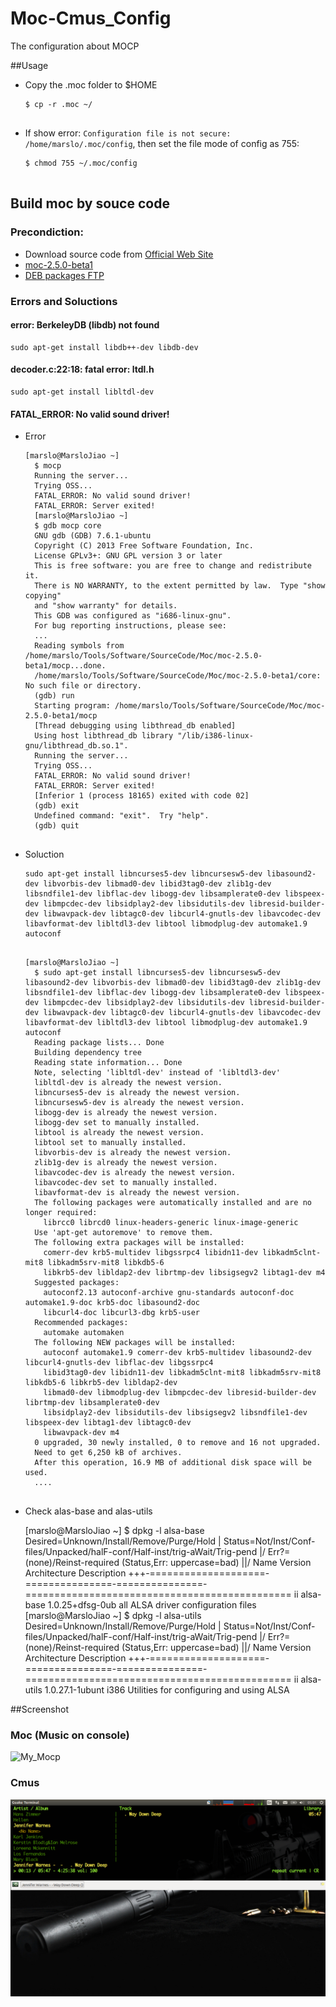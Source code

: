 Moc-Cmus_Config
===============

The configuration about MOCP

##Usage
- Copy the .moc folder to $HOME
    <pre><code>$ cp -r .moc ~/
    </code></pre>
- If show error: `Configuration file is not secure: /home/marslo/.moc/config`, then set the file mode of config as 755:
    <pre><code>$ chmod 755 ~/.moc/config
    </code></pre>

## Build moc by souce code
### Precondiction:
- Download source code from [Official Web Site](http://moc.daper.net/download)
- [moc-2.5.0-beta1](http://ftp.daper.net/pub/soft/moc/unstable/moc-2.5.0-beta1.tar.bz2)
- [DEB packages FTP](http://ftp.de.debian.org/pub/debian/pool/main/m/moc/)

### Errors and Soluctions
#### **error: BerkeleyDB (libdb) not found**
<pre><code>sudo apt-get install libdb++-dev libdb-dev
</code></pre>
#### **decoder.c:22:18: fatal error: ltdl.h**
<pre><code>sudo apt-get install libltdl-dev
</code></pre>
#### **FATAL_ERROR: No valid sound driver!**
- Error

    <pre><code>[marslo@MarsloJiao ~]
    $ mocp
    Running the server...
    Trying OSS...
    FATAL_ERROR: No valid sound driver!
    FATAL_ERROR: Server exited!
    [marslo@MarsloJiao ~]
    $ gdb mocp core
    GNU gdb (GDB) 7.6.1-ubuntu
    Copyright (C) 2013 Free Software Foundation, Inc.
    License GPLv3+: GNU GPL version 3 or later <http://gnu.org/licenses/gpl.html>
    This is free software: you are free to change and redistribute it.
    There is NO WARRANTY, to the extent permitted by law.  Type "show copying"
    and "show warranty" for details.
    This GDB was configured as "i686-linux-gnu".
    For bug reporting instructions, please see:
    <http://www.gnu.org/software/gdb/bugs/>...
    Reading symbols from /home/marslo/Tools/Software/SourceCode/Moc/moc-2.5.0-beta1/mocp...done.
    /home/marslo/Tools/Software/SourceCode/Moc/moc-2.5.0-beta1/core: No such file or directory.
    (gdb) run
    Starting program: /home/marslo/Tools/Software/SourceCode/Moc/moc-2.5.0-beta1/mocp
    [Thread debugging using libthread_db enabled]
    Using host libthread_db library "/lib/i386-linux-gnu/libthread_db.so.1".
    Running the server...
    Trying OSS...
    FATAL_ERROR: No valid sound driver!
    FATAL_ERROR: Server exited!
    [Inferior 1 (process 18165) exited with code 02]
    (gdb) exit
    Undefined command: "exit".  Try "help".
    (gdb) quit
    </code></pre>

- Soluction
    <pre><code>sudo apt-get install libncurses5-dev libncursesw5-dev libasound2-dev libvorbis-dev libmad0-dev libid3tag0-dev zlib1g-dev libsndfile1-dev libflac-dev libogg-dev libsamplerate0-dev libspeex-dev libmpcdec-dev libsidplay2-dev libsidutils-dev libresid-builder-dev libwavpack-dev libtagc0-dev libcurl4-gnutls-dev libavcodec-dev libavformat-dev libltdl3-dev libtool libmodplug-dev automake1.9 autoconf
    </code></pre>

    <pre><code>[marslo@MarsloJiao ~]
    $ sudo apt-get install libncurses5-dev libncursesw5-dev libasound2-dev libvorbis-dev libmad0-dev libid3tag0-dev zlib1g-dev libsndfile1-dev libflac-dev libogg-dev libsamplerate0-dev libspeex-dev libmpcdec-dev libsidplay2-dev libsidutils-dev libresid-builder-dev libwavpack-dev libtagc0-dev libcurl4-gnutls-dev libavcodec-dev libavformat-dev libltdl3-dev libtool libmodplug-dev automake1.9 autoconf
    Reading package lists... Done
    Building dependency tree
    Reading state information... Done
    Note, selecting 'libltdl-dev' instead of 'libltdl3-dev'
    libltdl-dev is already the newest version.
    libncurses5-dev is already the newest version.
    libncursesw5-dev is already the newest version.
    libogg-dev is already the newest version.
    libogg-dev set to manually installed.
    libtool is already the newest version.
    libtool set to manually installed.
    libvorbis-dev is already the newest version.
    zlib1g-dev is already the newest version.
    libavcodec-dev is already the newest version.
    libavcodec-dev set to manually installed.
    libavformat-dev is already the newest version.
    The following packages were automatically installed and are no longer required:
      librcc0 librcd0 linux-headers-generic linux-image-generic
    Use 'apt-get autoremove' to remove them.
    The following extra packages will be installed:
      comerr-dev krb5-multidev libgssrpc4 libidn11-dev libkadm5clnt-mit8 libkadm5srv-mit8 libkdb5-6
      libkrb5-dev libldap2-dev librtmp-dev libsigsegv2 libtag1-dev m4
    Suggested packages:
      autoconf2.13 autoconf-archive gnu-standards autoconf-doc automake1.9-doc krb5-doc libasound2-doc
      libcurl4-doc libcurl3-dbg krb5-user
    Recommended packages:
      automake automaken
    The following NEW packages will be installed:
      autoconf automake1.9 comerr-dev krb5-multidev libasound2-dev libcurl4-gnutls-dev libflac-dev libgssrpc4
      libid3tag0-dev libidn11-dev libkadm5clnt-mit8 libkadm5srv-mit8 libkdb5-6 libkrb5-dev libldap2-dev
      libmad0-dev libmodplug-dev libmpcdec-dev libresid-builder-dev librtmp-dev libsamplerate0-dev
      libsidplay2-dev libsidutils-dev libsigsegv2 libsndfile1-dev libspeex-dev libtag1-dev libtagc0-dev
      libwavpack-dev m4
    0 upgraded, 30 newly installed, 0 to remove and 16 not upgraded.
    Need to get 6,250 kB of archives.
    After this operation, 16.9 MB of additional disk space will be used.
    ....
    </code></pre>

- Check alas-base and alas-utils

    [marslo@MarsloJiao ~]
    $ dpkg -l alsa-base
    Desired=Unknown/Install/Remove/Purge/Hold
    | Status=Not/Inst/Conf-files/Unpacked/halF-conf/Half-inst/trig-aWait/Trig-pend
    |/ Err?=(none)/Reinst-required (Status,Err: uppercase=bad)
    ||/ Name                 Version         Architecture    Description
    +++-====================-===============-===============-==============================================
    ii  alsa-base            1.0.25+dfsg-0ub all             ALSA driver configuration files
    [marslo@MarsloJiao ~]
    $ dpkg -l alsa-utils
    Desired=Unknown/Install/Remove/Purge/Hold
    | Status=Not/Inst/Conf-files/Unpacked/halF-conf/Half-inst/trig-aWait/Trig-pend
    |/ Err?=(none)/Reinst-required (Status,Err: uppercase=bad)
    ||/ Name                 Version         Architecture    Description
    +++-====================-===============-===============-==============================================
    ii  alsa-utils           1.0.27.1-1ubunt i386            Utilities for configuring and using ALSA

##Screenshot
### Moc (Music on console)
![My_Mocp](https://github.com/Marslo/Moc_Cmus-Config/blob/master/screenshots/mocp.png?raw=true)

### Cmus
![My_Cmus](https://github.com/Marslo/Moc-Cmus_Config/blob/master/screenshots/cmus2.png?raw=true)
